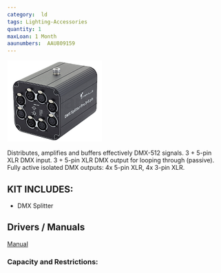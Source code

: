 ```yaml
---
category:  ld
tags: Lighting-Accessories
quantity: 1
maxLoan: 1 Month
aaunumbers:  AAU809159
---
```

![DMX Splitter](/assets/images/equip/dmxSplitter.png)

Distributes, amplifies and buffers effectively DMX-512 signals.  3 + 5-pin XLR DMX input.  3 + 5-pin XLR DMX output for looping through (passive).  Fully active isolated DMX outputs: 4x 5-pin XLR, 4x 3-pin XLR.
## KIT INCLUDES:
-  DMX Splitter

## Drivers / Manuals
[Manual](https://images.static-thomann.de/pics/atg/atgdata/document/manual/c_340223_v2_r1_en_online.pdf)



### Capacity and Restrictions:
